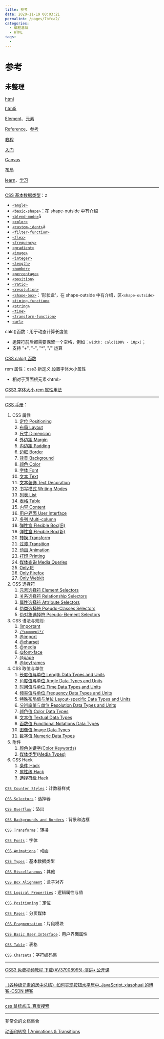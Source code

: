 ```yaml
---
title: 参考
date: 2020-11-19 00:03:21
permalink: /pages/7bfca2/
categories:
  - 编程基础
  - HTML
tags:
  -
---
```


# 参考

## 未整理

[html](https://wiki.developer.mozilla.org/zh-CN/docs/tag/html)

[html5](https://wiki.developer.mozilla.org/zh-CN/docs/tag/HTML5)

[Element](https://wiki.developer.mozilla.org/zh-CN/docs/tag/Element)、[元素](https://wiki.developer.mozilla.org/zh-CN/docs/tag/元素)

[Reference](https://wiki.developer.mozilla.org/zh-CN/docs/tag/Reference)、[参考](https://wiki.developer.mozilla.org/zh-CN/docs/tag/参考)

[教程](https://wiki.developer.mozilla.org/zh-CN/docs/tag/教程)

[入门](https://wiki.developer.mozilla.org/zh-CN/docs/tag/入门)

[Canvas](https://wiki.developer.mozilla.org/zh-CN/docs/tag/Canvas)

[布局](https://wiki.developer.mozilla.org/zh-CN/docs/tag/布局)

[learn](https://wiki.developer.mozilla.org/zh-CN/docs/tag/learn)、[学习](https://wiki.developer.mozilla.org/zh-CN/docs/tag/学习)

---

[CSS 基本数据类型](https://developer.mozilla.org/zh-CN/docs/Web/CSS/CSS_Types)：z

- [`<angle>`](https://developer.mozilla.org/zh-CN/docs/Web/CSS/angle)
- [`<basic-shape>`](https://developer.mozilla.org/zh-CN/docs/Web/CSS/basic-shape)：在 shape-outside 中有介绍
- [`<blend-mode>`](https://developer.mozilla.org/zh-CN/docs/Web/CSS/blend-mode)å
- [`<color>`](https://developer.mozilla.org/zh-CN/docs/Web/CSS/color_value)
- [`<custom-ident>`](https://developer.mozilla.org/zh-CN/docs/Web/CSS/custom-ident)å
- [`<filter-function>`](https://developer.mozilla.org/zh-CN/docs/Web/CSS/filter-function)
- [`<flex>`](https://developer.mozilla.org/zh-CN/docs/Web/CSS/flex_value)
- [`<frequency>`](https://developer.mozilla.org/zh-CN/docs/Web/CSS/frequency)
- [`<gradient>`](https://developer.mozilla.org/zh-CN/docs/Web/CSS/gradient)
- [`<image>`](https://developer.mozilla.org/zh-CN/docs/Web/CSS/image)
- [`<integer>`](https://developer.mozilla.org/zh-CN/docs/Web/CSS/integer)
- [`<length>`](https://developer.mozilla.org/zh-CN/docs/Web/CSS/length)
- [`<number>`](https://developer.mozilla.org/zh-CN/docs/Web/CSS/number)
- [`<percentage>`](https://developer.mozilla.org/zh-CN/docs/Web/CSS/percentage)
- [`<position>`](https://developer.mozilla.org/zh-CN/docs/Web/CSS/position_value)
- [`<ratio>`](https://developer.mozilla.org/zh-CN/docs/Web/CSS/ratio)
- [`<resolution>`](https://developer.mozilla.org/zh-CN/docs/Web/CSS/resolution)
- [`<shape-box>`](https://developer.mozilla.org/zh-CN/docs/Web/CSS/shape-outside)：'形状盒'，在 shape-outside 中有介绍，区`<shape-outside>`
- [`<timing-function>`](https://developer.mozilla.org/zh-CN/docs/Web/CSS/timing-function)
- [`<string>`](https://developer.mozilla.org/zh-CN/docs/Web/CSS/string)
- [`<time>`](https://developer.mozilla.org/zh-CN/docs/Web/CSS/time)
- [`<transform-function>`](https://developer.mozilla.org/zh-CN/docs/Web/CSS/transform-function)
- [`<url>`](https://developer.mozilla.org/zh-CN/docs/Web/CSS/url)

calc()函数：用于动态计算长度值

- 运算符前后都需要保留一个空格，例如：`width: calc(100% - 10px)`；
- 支持 "+", "-", "\*", "/" 运算

[CSS calc() 函数](https://www.runoob.com/cssref/func-calc.html)

rem 属性：css3 新定义,设置字体大小属性

- 相对于页面根元素\<html>

[CSS3 字体大小 rem 属性用法](http://www.phpvar.com/archives/2752.html)

---

[CSS 手册](http://caibaojian.com/css3/)：

1. CSS 属性
   1. [定位 Positioning](http://caibaojian.com/css3/properties/positioning/index.htm)
   2. [布局 Layout](http://caibaojian.com/css3/properties/layout/index.htm)
   3. [尺寸 Dimension](http://caibaojian.com/css3/properties/dimension/index.htm)
   4. [外边距 Margin](http://caibaojian.com/css3/properties/margin/index.htm)
   5. [内边距 Padding](http://caibaojian.com/css3/properties/padding/index.htm)
   6. [边框 Border](http://caibaojian.com/css3/properties/border/index.htm)
   7. [背景 Background](http://caibaojian.com/css3/properties/background/index.htm)
   8. [颜色 Color](http://caibaojian.com/css3/properties/color/index.htm)
   9. [字体 Font](http://caibaojian.com/css3/properties/font/index.htm)
   10. [文本 Text](http://caibaojian.com/css3/properties/text/index.htm)
   11. [文本装饰 Text Decoration](http://caibaojian.com/css3/properties/text-decoration/index.htm)
   12. [书写模式 Writing Modes](http://caibaojian.com/css3/properties/writing-modes/index.htm)
   13. [列表 List](http://caibaojian.com/css3/properties/list/index.htm)
   14. [表格 Table](http://caibaojian.com/css3/properties/table/index.htm)
   15. [内容 Content](http://caibaojian.com/css3/properties/content/index.htm)
   16. [用户界面 User Interface](http://caibaojian.com/css3/properties/user-interface/index.htm)
   17. [多列 Multi-column](http://caibaojian.com/css3/properties/multi-column/index.htm)
   18. [弹性盒 Flexible Box(旧)](http://caibaojian.com/css3/properties/flexible-box/index.htm)
   19. [弹性盒 Flexible Box(新)](http://caibaojian.com/css3/properties/flex/index.htm)
   20. [转换 Transform](http://caibaojian.com/css3/properties/transform/index.htm)
   21. [过渡 Transition](http://caibaojian.com/css3/properties/transition/index.htm)
   22. [动画 Animation](http://caibaojian.com/css3/properties/animation/index.htm)
   23. [打印 Printing](http://caibaojian.com/css3/properties/printing/index.htm)
   24. [媒体查询 Media Queries](http://caibaojian.com/css3/properties/media-queries/index.htm)
   25. [Only IE](http://caibaojian.com/css3/properties/only-ie/)
   26. [Only Firefox](http://caibaojian.com/css3/properties/only-firefox/)
   27. [Only Webkit](http://caibaojian.com/css3/properties/only-webkit/)
2. CSS 选择符
   1. [元素选择符 Element Selectors](http://caibaojian.com/css3/selectors/element/)
   2. [关系选择符 Relationship Selectors](http://caibaojian.com/css3/selectors/relationship/)
   3. [属性选择符 Attribute Selectors](http://caibaojian.com/css3/selectors/attribute/)
   4. [伪类选择符 Pseudo-Classes Selectors](http://caibaojian.com/css3/selectors/pseudo-classes/)
   5. [伪对象选择符 Pseudo-Element Selectors](http://caibaojian.com/css3/selectors/pseudo-element/)
3. CSS 语法与规则:
   1. [!important](http://caibaojian.com/css3/rules/!important.htm)
   2. [`/*comment*/`](http://caibaojian.com/css3/rules/comment.htm)
   3. [@import](http://caibaojian.com/css3/rules/@import.htm)
   4. [@charset](http://caibaojian.com/css3/rules/@charset.htm)
   5. [@media](http://caibaojian.com/css3/rules/@media.htm)
   6. [@font-face](http://caibaojian.com/css3/rules/@font-face.htm)
   7. [@page](http://caibaojian.com/css3/rules/@page.htm)
   8. [@keyframes](http://caibaojian.com/css3/rules/@keyframes.htm)
4. CSS 取值与单位
   1. [长度值与单位 Length Data Types and Units](http://caibaojian.com/css3/values/length/)
   2. [角度值与单位 Angle Data Types and Units](http://caibaojian.com/css3/values/angle/)
   3. [时间值与单位 Time Data Types and Units](http://caibaojian.com/css3/values/time/)
   4. [频率值与单位 Frequency Data Types and Units](http://caibaojian.com/css3/values/frequency/)
   5. [特殊布局值与单位 Layout-specific Data Types and Units](http://caibaojian.com/css3/values/layout-specific/)
   6. [分辨率值与单位 Resolution Data Types and Units](http://caibaojian.com/css3/values/resolution/)
   7. [颜色值 Color Data Types](http://caibaojian.com/css3/values/color/)
   8. [文本值 Textual Data Types](http://caibaojian.com/css3/values/textual/)
   9. [函数值 Functional Notations Data Types](http://caibaojian.com/css3/values/functional/)
   10. [图像值 Image Data Types](http://caibaojian.com/css3/values/image/)
   11. [数字值 Numeric Data Types](http://caibaojian.com/css3/values/numeric/)
5. 附件
   1. [颜色关键字(Color Keywords)](http://caibaojian.com/css3/appendix/color-keywords.htm)
   2. [媒体类型(Media Types)](http://caibaojian.com/css3/appendix/media-types.htm)
6. CSS Hack
   1. [条件 Hack](http://caibaojian.com/css3/hack/conditions.htm)
   2. [属性级 Hack](http://caibaojian.com/css3/hack/properties.htm)
   3. [选择符级 Hack](http://caibaojian.com/css3/hack/selectors.htm)

[`CSS Counter Styles`](https://developer.mozilla.org/zh-CN/docs/Web/CSS/CSS_Counter_Styles)：计数器样式

[`CSS Selectors`](https://developer.mozilla.org/zh-CN/docs/Web/CSS/CSS_Selectors)：选择器

[`CSS Overflow`](https://developer.mozilla.org/en-US/docs/Web/CSS/CSS_Overflow)：溢出

[`CSS Backgrounds and Borders`](https://developer.mozilla.org/zh-CN/docs/Web/CSS/CSS_Backgrounds_and_Borders)：背景和边框

[`CSS Transforms`](https://developer.mozilla.org/zh-CN/docs/Web/CSS/CSS_Transforms)：转换

[`CSS Fonts`](https://developer.mozilla.org/zh-CN/docs/Web/CSS/CSS_Fonts)：字体

[`CSS Animations`](https://developer.mozilla.org/zh-CN/docs/Web/CSS/CSS_Animations)：动画

[`CSS Types`](https://developer.mozilla.org/zh-CN/docs/Web/CSS/CSS_Types)：基本数据类型

[`CSS Miscellaneous`](https://developer.mozilla.org/en-US/docs/Web/CSS/CSS_Miscellaneous)：其他

[`CSS Box Alignment`](https://developer.mozilla.org/zh-CN/docs/Web/CSS/CSS_Box_Alignment)：盒子对齐

[`CSS Logical Properties`](https://developer.mozilla.org/zh-CN/docs/Web/CSS/CSS_Logical_Properties)：逻辑属性与值

[`CSS Positioning`](https://developer.mozilla.org/zh-CN/docs/Web/CSS/CSS_Positioning)：定位

[`CSS Pages`](https://developer.mozilla.org/en-US/docs/Web/CSS/CSS_Pages)：分页媒体

[`CSS Fragmentation`](https://developer.mozilla.org/zh-CN/docs/Web/CSS/CSS_%E5%88%86%E7%89%87)：片段模块

[`CSS Basic User Interface`](https://developer.mozilla.org/zh-CN/docs/Web/CSS/CSS_Basic_User_Interface)：用户界面属性

[`CSS Table`](https://developer.mozilla.org/zh-CN/docs/Web/CSS/CSS_Table)：表格

[`CSS Charsets`](https://developer.mozilla.org/en-US/docs/Web/CSS/CSS_Charsets)：字符编码集

---

[CSS3 免费视频教程 下载(AV37908995)-演讲• 公开课](https://www.kanbilibili.com/video/av37908995?from=search&seid=6058167042205520658#download)

---

[（各种级元素的居中总结）如何实现按钮水平居中\_JavaScript_xiasohuai 的博客-CSDN 博客](https://blog.csdn.net/xiasohuai/article/details/80613404)

---

[css 鼠标点击\_百度搜索](https://www.baidu.com/s?ie=UTF-8&wd=css%E9%BC%A0%E6%A0%87%E7%82%B9%E5%87%BB)

---

非常全的文档集合

[动画和转换 | Animations & Transitions](https://cloud.tencent.com/developer/chapter/11163)

